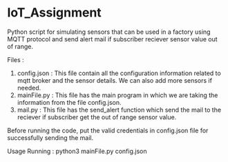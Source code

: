 # IoT_Assignment
Python script for simulating sensors that can be used in a factory using MQTT protocol and send alert mail if subscriber reciever sensor value out of range. 

Files :

1. config.json : This file contain all the configuration information related to mqtt broker and the sensor details. We can also add more sensors if needed.
2. mainFile.py : This file has the main program in which we are taking the information from the file config.json.
3. mail.py : This file has the send_alert function which send the mail to the reciever if subscriber get the out of range sensor value.

Before running the code, put the valid credentials in config.json file for successfully sending the mail.

Usage
Running : python3 mainFile.py config.json



